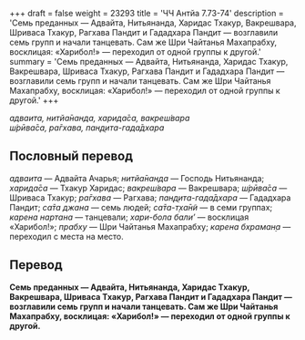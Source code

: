 +++
draft = false
weight = 23293
title = 'ЧЧ Антйа 7.73-74'
description = 'Семь преданных — Адвайта, Нитьянанда, Харидас Тхакур, Вакрешвара, Шриваса Тхакур, Рагхава Пандит и Гададхара Пандит — возглавили семь групп и начали танцевать. Сам же Шри Чайтанья Махапрабху, восклицая: «Харибол!» — переходил от одной группы к другой.'
summary = 'Семь преданных — Адвайта, Нитьянанда, Харидас Тхакур, Вакрешвара, Шриваса Тхакур, Рагхава Пандит и Гададхара Пандит — возглавили семь групп и начали танцевать. Сам же Шри Чайтанья Махапрабху, восклицая: «Харибол!» — переходил от одной группы к другой.'
+++

_адваита, нитйа̄нанда, харида̄са, вакреш́вара  
ш́рӣва̄са, ра̄гхава, пан̣д̣ита-гада̄дхара_

## Пословный перевод

_адваита_ — Адвайта Ачарья; _нитйа̄нанда_ — Господь Нитьянанда; _харида̄са_ — Тхакур Харидас; _вакреш́вара_ — Вакрешвара; _ш́рӣва̄са_ — Шриваса Тхакур; _ра̄гхава_ — Рагхава; _пан̣д̣ита_\-_гада̄дхара_ — Гададхара Пандит; _са̄та_ _джана_ — семь людей; _са̄та_\-_т̣ха̄н̃и_ — в семи группах; _карена_ _нартана_ — танцевали; _хари_\-_бола_ _бали’_ — восклицая «Харибол!»; _прабху_ — Шри Чайтанья Махапрабху; _карена_ _бхраман̣а_ — переходил с места на место.

## Перевод

**Семь преданных — Адвайта, Нитьянанда, Харидас Тхакур, Вакрешвара, Шриваса Тхакур, Рагхава Пандит и Гададхара Пандит — возглавили семь групп и начали танцевать. Сам же Шри Чайтанья Махапрабху, восклицая: «Харибол!» — переходил от одной группы к другой.**
